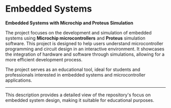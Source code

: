 # Embedded Systems
**Embedded Systems with Microchip and Proteus Simulation**

The project focuses on the development and simulation of embedded systems using **Microchip microcontrollers** and **Proteus** simulation software. This project is designed to help users understand microcontroller programming and circuit design in an interactive environment. It showcases the integration of hardware and software through simulations, allowing for a more efficient development process.

The project serves as an educational tool, ideal for students and professionals interested in embedded systems and microcontroller applications.

--- 

This description provides a detailed view of the repository's focus on embedded system design, making it suitable for educational purposes.
